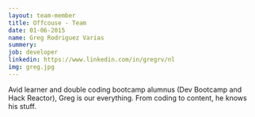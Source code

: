 ```yaml
---
layout: team-member
title: Offcouse - Team
date: 01-06-2015
name: Greg Rodriguez Varias
summery:
job: developer
linkedin: https://www.linkedin.com/in/gregrv/nl
img: greg.jpg
---
```

Avid learner and double coding bootcamp alumnus (Dev Bootcamp and Hack Reactor), Greg is our everything. From coding to content, he knows his stuff.